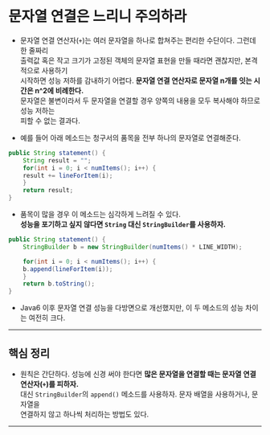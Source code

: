 # 문자열 연결은 느리니 주의하라

- 문자열 연결 연산자(`+`)는 여러 문자열을 하나로 합쳐주는 편리한 수단이다. 그런데 한 줄짜리  
  출력값 혹은 작고 크기가 고정된 객체의 문자열 표현을 만들 때라면 괜찮지만, 본격적으로 사용하기  
  시작하면 성능 저하를 감내하기 어렵다. **문자열 연결 연산자로 문자열 n개를 잇는 시간은 n^2에 비례한다.**  
  문자열은 불변이라서 두 문자열을 연결할 경우 양쪽의 내용을 모두 복사해야 하므로 성능 저하는  
  피할 수 없는 결과다.

- 예를 들어 아래 메소드는 청구서의 품목을 전부 하나의 문자열로 연결해준다.

```java
public String statement() {
    String result = "";
    for(int i = 0; i < numItems(); i++) {
	result += lineForItem(i);
    }
    return result;
}
```

- 품목이 많을 경우 이 메소드는 심각하게 느려질 수 있다.  
  **성능을 포기하고 싶지 않다면 `String` 대신 `StringBuilder`를 사용하자.**

```java
public String statement() {
    StringBuilder b = new StringBuilder(numItems() * LINE_WIDTH);

    for(int i = 0; i < numItems(); i++) {
	b.append(lineForItem(i));
    }
    return b.toString();
}
```

- Java6 이후 문자열 연결 성능을 다방면으로 개선했지만, 이 두 메소드의 성능 차이는 여전히 크다.

<hr/>

## 핵심 정리

- 원칙은 간단하다. 성능에 신경 써야 한다면 **많은 문자열을 연결할 때는 문자열 연결 연산자(`+`)를 피하자.**  
  대신 `StringBuilder`의 `append()` 메소드를 사용하자. 문자 배열을 사용하거나, 문자열을  
  연결하지 않고 하나씩 처리하는 방법도 있다.

<hr/>
